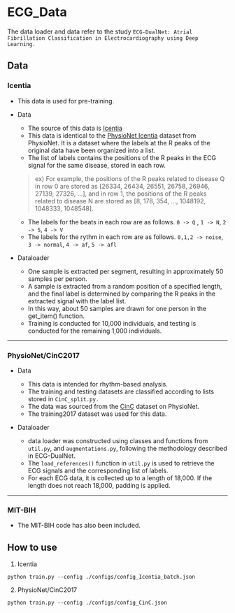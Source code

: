 # ECG_Data

The data loader and data refer to the study `ECG-DualNet: Atrial Fibrillation Classification in Electrocardiography using Deep Learning.`

## Data 

### Icentia
- This data is used for pre-training.

* Data
  * The source of this data is [Icentia](https://studtudarmstadtde-my.sharepoint.com/personal/christoph_reich_stud_tu-darmstadt_de/_layouts/15/onedrive.aspx?id=%2Fpersonal%2Fchristoph%5Freich%5Fstud%5Ftu%2Ddarmstadt%5Fde%2FDocuments%2FUni%2FECG%5FClassification%2Fdata%2Ezip&parent=%2Fpersonal%2Fchristoph%5Freich%5Fstud%5Ftu%2Ddarmstadt%5Fde%2FDocuments%2FUni%2FECG%5FClassification&ga=1)
  * This data is identical to the [PhysioNet Icentia](https://www.physionet.org/content/icentia11k-continuous-ecg/1.0/) dataset from PhysioNet. It is a dataset where the labels at the R peaks of the original data have been organized into a list.
  * The list of labels contains the positions of the R peaks in the ECG signal for the same disease, stored in each row.

  > ex) For example, the positions of the R peaks related to disease Q in row 0 are stored as [26334, 26434, 26551, 26758, 26946, 27139, 27326, ...], and in row 1, the positions of the R peaks related to disease N are stored as [8, 178, 354, ..., 1048192, 1048333, 1048548].

  * The labels for the beats in each row are as follows. `0 -> Q` , `1 -> N`, `2 -> S`, `4 -> V`
  * The labels for the rythm in each row are as follows. `0,1,2 -> noise`, `3 -> normal`, `4 -> af`, `5 -> afl`
  
* Dataloader
  * One sample is extracted per segment, resulting in approximately 50 samples per person.
  * A sample is extracted from a random position of a specified length, and the final label is determined by comparing the R peaks in the extracted signal with the label list.
  * In this way, about 50 samples are drawn for one person in the get_item() function.
  * Training is conducted for 10,000 individuals, and testing is conducted for the remaining 1,000 individuals.

------
### PhysioNet/CinC2017
* Data
  * This data is intended for rhythm-based analysis.
  * The training and testing datasets are classified according to lists stored in `CinC_split.py.`
  * The data was sourced from the [CinC](https://physionet.org/content/challenge-2017/1.0.0/) dataset on PhysioNet.
  * The training2017 dataset was used for this data.
    
* Dataloader
  * data loader was constructed using classes and functions from `util.py`, and `augmentations.py`, following the methodology described in ECG-DualNet.  
  * The `load_references()` function in `util.py` is used to retrieve the ECG signals and the corresponding list of labels.
  * For each ECG data, it is collected up to a length of 18,000. If the length does not reach 18,000, padding is applied.

------
### MIT-BIH
- The MIT-BIH code has also been included.


## How to use

1. Icentia
```
python train.py --config ./configs/config_Icentia_batch.json
```

2. PhysioNet/CinC2017
```
python train.py --config ./configs/config_CinC.json
```


